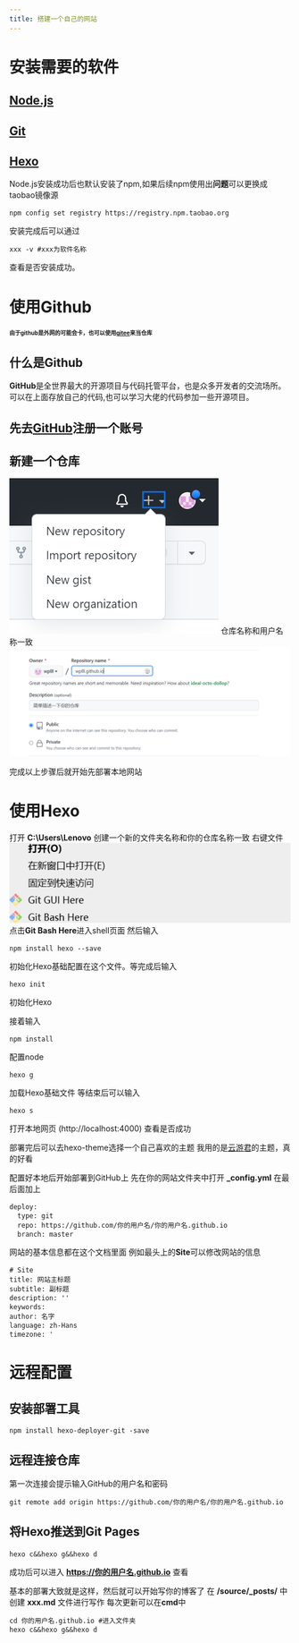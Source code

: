 ```yaml
---
title: 搭建一个自己的网站
---
```

# 安装需要的软件
## [Node.js](https://nodejs.org/zh-cn/)
## [Git](https://git-scm.com/)
## [Hexo](https://hexo.io/zh-cn/)

Node.js安装成功后也默认安装了npm,如果后续npm使用出**问题**可以更换成taobao镜像源

```
npm config set registry https://registry.npm.taobao.org
```

安装完成后可以通过

```
xxx -v #xxx为软件名称
```

查看是否安装成功。

# 使用Github
<font size=1>**由于github是外网的可能会卡，也可以使用[gitee](https://gitee.com)来当仓库**</font>

## 什么是Github
**GitHub**是全世界最大的开源项目与代码托管平台，也是众多开发者的交流场所。
可以在上面存放自己的代码,也可以学习大佬的代码参加一些开源项目。

## 先去[GitHub](https://github.com/)注册一个账号
## 新建一个仓库
![仓库](/images/图片1.png)
仓库名称和用户名称一致
![仓库](/images/图片2.png)

完成以上步骤后就开始先部署本地网站
# 使用Hexo
打开 **C:\Users\Lenovo** 创建一个新的文件夹名称和你的仓库名称一致
右键文件
![文件](/images/图片3.png)
点击**Git Bash Here**进入shell页面
然后输入

```
npm install hexo --save
```

初始化Hexo基础配置在这个文件。等完成后输入

```
hexo init
```
初始化Hexo

接着输入
```
npm install
```
配置node
```
hexo g
```
加载Hexo基础文件
等结束后可以输入
```
hexo s
```
打开本地网页 (http://localhost:4000) 查看是否成功

部署完后可以去hexo-theme选择一个自己喜欢的主题
我用的是[云游君](https://yun.yunyoujun.cn/guide/)的主题，真的好看

配置好本地后开始部署到GitHub上
先在你的网站文件夹中打开 **_config.yml** 在最后面加上
```
deploy:
  type: git
  repo: https://github.com/你的用户名/你的用户名.github.io
  branch: master
```
网站的基本信息都在这个文档里面
例如最头上的**Site**可以修改网站的信息
```
# Site
title: 网站主标题
subtitle: 副标题
description: ''
keywords:
author: 名字
language: zh-Hans
timezone: '
```

# 远程配置
## 安装部署工具
```
npm install hexo-deployer-git -save
```
## 远程连接仓库
第一次连接会提示输入GitHub的用户名和密码

```
git remote add origin https://github.com/你的用户名/你的用户名.github.io
```

## 将Hexo推送到Git Pages
```
hexo c&&hexo g&&hexo d
```
成功后可以进入 **https://你的用户名.github.io** 查看

基本的部署大致就是这样，然后就可以开始写你的博客了
在 **/source/_posts/** 中创建 **xxx.md** 文件进行写作
每次更新可以在**cmd**中
```
cd 你的用户名.github.io #进入文件夹
hexo c&&hexo g&&hexo d
```
